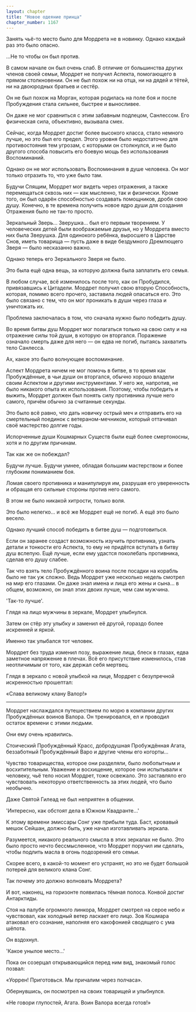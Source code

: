 ```yaml
---
layout: chapter
title: "Новое одеяние принца"
chapter_number: 1167
---
```


Занять чьё-то место было для Мордрета не в новинку. Однако каждый раз это было опасно.

...Не то чтобы он был против.

В самом начале он был очень слаб. В отличие от большинства других членов своей семьи, Мордрет не получил Аспекта, помогающего в прямом столкновении. Он не был похож ни на отца, ни на дядей и тётей, ни на двоюродных братьев и сестёр.

Он не был похож на Морган, которая родилась на поле боя и после Пробуждения стала сильнее, быстрее и выносливее.

Он даже не мог сравниться с этим забавным подлецом, Санлессом. Его физическая сила, объективно, вызывала смех.

Сейчас, когда Мордрет достиг более высокого класса, стало немного лучше, но это был его предел. Этого уровня было недостаточно для противостояния тем угрозам, с которыми он столкнулся, и не было другого способа повысить его боевую мощь без использования Воспоминаний.

Однако он не мог использовать Воспоминания в душе человека. Он мог только отразить то, что уже было там.

Будучи Спящим, Мордрет мог видеть через отражения, а также перемещаться сквозь них — как мысленно, так и физически. Кроме того, он был одарён способностью создавать помощников, дробя свою душу. Конечно, в те времена получить новое ядро души для создания Отражения было не так-то просто.

Зеркальный Зверь... Зверушка... был его первым творением. У человеческих детей были воображаемые друзья, но у Мордрета вместо них была Зверушка. Для одинокого ребёнка, выросшего в Царстве Снов, иметь товарища — пусть даже в виде бездумного Дремлющего Зверя — было несказанно важно.

Однако теперь его Зеркального Зверя не было.

Это была ещё одна вещь, за которую должна была заплатить его семья.

В любом случае, всё изменилось после того, как он Пробудился, привязавшись к Цитадели. Мордрет получил свою вторую Способность, которая, помимо всего прочего, заставила людей опасаться его. Это было связано с тем, что он мог проникать в души через глаза и уничтожать их.

Проблема заключалась в том, что сначала нужно было победить душу.

Во время битвы душ Мордрет мог полагаться только на свою силу и на отражение силы той души, в которую он вторгался. Поражение означало смерть даже для него — он едва не погиб, пытаясь захватить тело Санлесса.

Ах, какое это было волнующее воспоминание.

Аспект Мордрета ничем не мог помочь в битве, в то время как Пробуждённые, в чьи души он вторгался, обычно хорошо владели своим Аспектом и другими инструментами. У него же, напротив, не было никакого опыта их использования. Поэтому, чтобы победить и выжить, Мордрет должен был понять силу противника лучше него самого, причём обычно за считанные секунды.

Это было всё равно, что дать новичку острый меч и отправить его на смертельный поединок с ветераном-мечником, который оттачивал своё мастерство долгие годы.

Испорченные души Кошмарных Существ были ещё более смертоносны, хотя и по другим причинам.

Так как же он побеждал?

Будучи лучше. Будучи умнее, обладая большим мастерством и более глубоким пониманием боя.

Ломая своего противника и манипулируя им, разрушая его уверенность и обращая его сильные стороны против него самого.

В этом не было никакой хитрости, только воля.

Это было нелегко... и всё же Мордрет ещё не погиб. А ещё это было весело.

Однако лучший способ победить в битве душ — подготовиться.

Если он заранее создаст возможность изучить противника, узнать детали и тонкости его Аспекта, то ему не придётся вступать в битву душ вслепую. Ещё лучше, если ему удастся поколебать противника, сделав его душу слабее.

Так что взять тело Пробуждённого воина после посадки на корабль было не так уж сложно. Ведь Мордрет уже несколько недель смотрел на мир его глазами. Он даже знал имена и лица его жены и сына... в общем, возможно, он знал этих двоих лучше, чем сам мужчина.

'Так-то лучше'.

Глядя на лицо мужчины в зеркале, Мордрет улыбнулся.

Затем он стёр эту улыбку и заменил её другой, гораздо более искренней и яркой.

Именно так улыбался тот человек.

Мордрет без труда изменил позу, выражение лица, блеск в глазах, едва заметное напряжение в плечах. Всё его присутствие изменилось, став неотличимым от того, как держал себя мертвец.

Глядя в зеркало с новой улыбкой на лице, Мордрет с безупречной искренностью прошептал:

«Слава великому клану Валор!»

***

Мордрет наслаждался путешествием по морю в компании других Пробуждённых воинов Валора. Он тренировался, ел и проводил остаток времени с этими людьми.

Они ему очень нравились.

Стоический Пробуждённый Красс, добродушная Пробуждённая Агата, беззаботный Пробуждённый Варо и другие члены его когорты...

Чувство товарищества, которое они разделяли, было любопытным и восхитительным. Уважение и восхищение, которое они испытывали к человеку, чьё тело носил Мордрет, тоже освежало. Это заставляло его чувствовать некоторую ответственность за этих людей, что было необычно.

Даже Святой Гилеад не был неприятен в общении.

'Интересно, как обстоят дела в Южном Квадранте...'

К этому времени эмиссары Сонг уже прибыли туда. Баст, кровавый мешок Сейшан, должно быть, уже начал изготавливать зеркала.

Разумеется, никакого реального смысла в этих зеркалах не было. Это было просто нечто бессмысленное, что Мордрет поручил им сделать, чтобы подлить масла в огонь подозрений его семьи.

Скорее всего, в какой-то момент его устранят, но это не будет большой потерей для великого клана Сонг.

Так почему это должно волновать Мордрета?

И вот, наконец, на горизонте появилась тёмная полоса. Конвой достиг Антарктиды.

Стоя на палубе огромного линкора, Мордрет смотрел на серое небо и чувствовал, как холодный ветер ласкает его лицо. Зов Кошмара атаковал его сознание, наполняя его какофонией сводящего с ума шёпота.

Он вздохнул.

'Какое унылое место...'

Пока он созерцал открывающийся перед ним вид, знакомый голос позвал:

«Уоррен! Приготовься. Мы причалим через полчаса».

Обернувшись, он посмотрел на своих товарищей и улыбнулся.

«Не говори глупостей, Агата. Воин Валора всегда готов!»